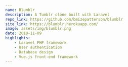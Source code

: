 ```yaml
---
name: Blumblr
description: A Tumblr clone built with Laravel
repo_link: https://github.com/bmizepatterson/blumblr
site_link: https://blumblr.herokuapp.com/
image: assets/img/blumblr.png
date: 2018-11-09
highlights:
    - Laravel PHP framework
    - User authentication
    - Database design
    - Vue.js front-end framework
---
```


